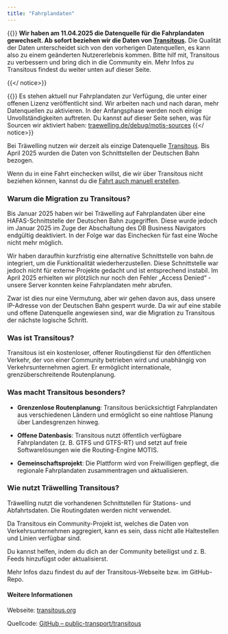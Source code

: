 ```yaml
---
title: "Fahrplandaten"
---
```


{{<notice note>}}
**Wir haben am 11.04.2025 die Datenquelle für die Fahrplandaten gewechselt.
Ab sofort beziehen wir die Daten von [Transitous](https://transitous.org/).**
Die Qualität der Daten unterscheidet sich von den vorherigen Datenquellen, es kann also zu einem geänderten
Nutzererlebnis kommen.
Bitte hilf mit, Transitous zu verbessern und bring dich in die Community ein.
Mehr Infos zu Transitous findest du weiter unten auf dieser Seite.

{{</ notice>}}

{{<notice important>}}
Es stehen aktuell nur Fahrplandaten zur Verfügung, die unter einer offenen Lizenz veröffentlicht sind.
Wir arbeiten nach und nach daran, mehr Datenquellen zu aktivieren.
In der Anfangsphase werden noch einige Unvollständigkeiten auftreten.
Du kannst auf dieser Seite sehen, was für Sourcen wir aktiviert haben:
[traewelling.de/debug/motis-sources](https://traewelling.de/debug/motis-sources)
{{</ notice>}}

Bei Träwelling nutzen wir derzeit als einzige Datenquelle [Transitous](https://transitous.org/).
Bis April 2025 wurden die Daten von Schnittstellen der Deutschen Bahn bezogen.

Wenn du in eine Fahrt einchecken willst, die wir über Transitous nicht beziehen können, kannst du
die [Fahrt auch manuell erstellen](/features/manual-trips).

### Warum die Migration zu Transitous?

Bis Januar 2025 haben wir bei Träwelling auf Fahrplandaten über eine HAFAS-Schnittstelle der Deutschen Bahn zugegriffen.
Diese wurde jedoch im Januar 2025 im Zuge der Abschaltung des DB Business Navigators endgültig deaktiviert.
In der Folge war das Einchecken für fast eine Woche nicht mehr möglich.

Wir haben daraufhin kurzfristig eine alternative Schnittstelle von bahn.de integriert, um die Funktionalität wiederherzustellen.
Diese Schnittstelle war jedoch nicht für externe Projekte gedacht und ist entsprechend instabil.
Im April 2025 erhielten wir plötzlich nur noch den Fehler „Access Denied“ - unsere Server konnten keine Fahrplandaten mehr abrufen.

Zwar ist dies nur eine Vermutung, aber wir gehen davon aus, dass unsere IP-Adresse von der Deutschen Bahn gesperrt wurde.
Da wir auf eine stabile und offene Datenquelle angewiesen sind, war die Migration zu Transitous der nächste logische Schritt.

### Was ist Transitous?

Transitous ist ein kostenloser, offener Routingdienst für den öffentlichen Verkehr,
der von einer Community betrieben wird und unabhängig von Verkehrsunternehmen agiert.
Er ermöglicht internationale, grenzüberschreitende Routenplanung.

### Was macht Transitous besonders?

- **Grenzenlose Routenplanung**:
  Transitous berücksichtigt Fahrplandaten aus verschiedenen Ländern und ermöglicht so eine nahtlose Planung über
  Landesgrenzen hinweg.

- **Offene Datenbasis**:
  Transitous nutzt öffentlich verfügbare Fahrplandaten (z. B. GTFS und GTFS-RT) und setzt auf freie Softwarelösungen wie
  die Routing-Engine MOTIS.

- **Gemeinschaftsprojekt**:
  Die Plattform wird von Freiwilligen gepflegt, die regionale Fahrplandaten zusammentragen und aktualisieren.

### Wie nutzt Träwelling Transitous?

Träwelling nutzt die vorhandenen Schnittstellen für Stations- und Abfahrtsdaten.
Die Routingdaten werden nicht verwendet.

Da Transitous ein Community-Projekt ist, welches die Daten von Verkehrsunternehmen aggregiert,
kann es sein, dass nicht alle Haltestellen und Linien verfügbar sind.

Du kannst helfen, indem du dich an der Community beteiligst und z. B. Feeds hinzufügst oder aktualisierst.

Mehr Infos dazu findest du auf der Transitous-Webseite bzw. im GitHub-Repo.

#### Weitere Informationen

Webseite: [transitous.org](https://transitous.org/)

Quellcode: [GitHub – public-transport/transitous](https://github.com/public-transport/transitous)